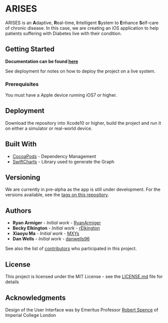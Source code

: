 # ARISES

ARISES is an **A**daptive, **R**eal-time, **I**ntelligent **S**ystem to **E**nhance **S**elf-care of chronic disease. In this case, we are creating an iOS application to help patients suffering with Diabetes live with their condition.

## Getting Started

**Documentation can be found [here](https://danwells96.github.io/ARISES)**

See deployment for notes on how to deploy the project on a live system.

### Prerequisites

You must have a Apple device running iOS7 or higher.

## Deployment

Download the repository into Xcode10 or higher, build the project and run it on either a simulator or real-world device.

## Built With

* [CocoaPods](https://cocoapods.org/) - Dependency Management
* [SwiftCharts](https://github.com/i-schuetz/SwiftCharts) - Library used to generate the Graph

## Versioning

We are currently in pre-alpha as the app is still under development. For the versions available, see the [tags on this repository](https://github.com/danwells96/ARISES/tags). 

## Authors

* **Ryan Armiger** - *Initial work* - [RyanArmiger](https://github.com/RyanArmiger)
* **Becky Elkington** - *Initial work* - [rElkington](https://github.com/rElkington)
* **Xiaoyu Ma** - *Initial work* - [MXYs](https://github.com/MXYs)
* **Dan Wells** - *Initial work* - [danwells96](https://github.com/danwells96)

See also the list of [contributors](https://github.com/danwells96/ARISES/contributors) who participated in this project.

## License

This project is licensed under the MIT License - see the [LICENSE.md](LICENSE.md) file for details

## Acknowledgments

Design of the User Interface was by Emeritus Professor [Robert Spence](https://www.imperial.ac.uk/people/r.spence) of Imperial College London
